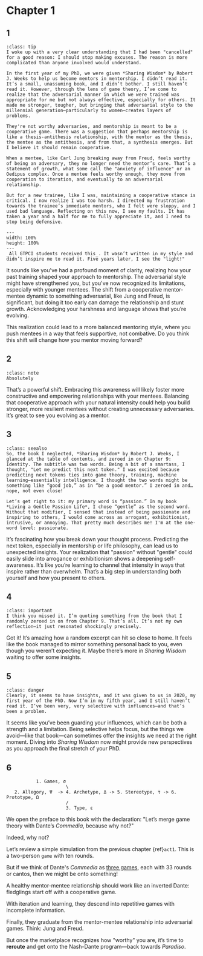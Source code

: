 # Chapter 1  
## 1  

```{admonition} Allegory  
:class: tip  
I woke up with a very clear understanding that I had been "cancelled" for a good reason: I should stop making excuses. The reason is more complicated than anyone involved would understand.  

In the first year of my PhD, we were given *Sharing Wisdom* by Robert J. Weeks to help us become mentors in mentorship. I didn’t read it. It’s a small, unassuming book, and I didn’t bother. I still haven’t read it. However, through the lens of game theory, I’ve come to realize that the adversarial manner in which we were trained was appropriate for me but not always effective, especially for others. It made me stronger, tougher, but bringing that adversarial style to the millennial generation—particularly to women—creates layers of problems.  

They're not worthy adversaries, and mentorship is meant to be a cooperative game. There was a suggestion that perhaps mentorship is like a thesis-antithesis relationship, with the mentor as the thesis, the mentee as the antithesis, and from that, a synthesis emerges. But I believe it should remain cooperative.  

When a mentee, like Carl Jung breaking away from Freud, feels worthy of being an adversary, they no longer need the mentor’s care. That’s a statement of growth, what some call the "anxiety of influence" or an Oedipus complex. Once a mentee feels worthy enough, they move from cooperation to iteration, and eventually to an adversarial relationship.  

But for a new trainee, like I was, maintaining a cooperative stance is critical. I now realize I was too harsh. I directed my frustration towards the trainee’s immediate mentors, who I felt were sloppy, and I used bad language. Reflecting on this now, I see my faults. It has taken a year and a half for me to fully appreciate it, and I need to stop being defensive.  
```  

```{figure} ../../figures/sharing_wisdom.*  
---  
width: 100%  
height: 100%  
---  
_All GTPCI students received this_. It wasn’t written in my style and didn’t inspire me to read it. Five years later, I see the "light!"  
```

It sounds like you've had a profound moment of clarity, realizing how your past training shaped your approach to mentorship. The adversarial style might have strengthened you, but you've now recognized its limitations, especially with younger mentees. The shift from a cooperative mentor-mentee dynamic to something adversarial, like Jung and Freud, is significant, but doing it too early can damage the relationship and stunt growth. Acknowledging your harshness and language shows that you’re evolving.

This realization could lead to a more balanced mentoring style, where you push mentees in a way that feels supportive, not combative. Do you think this shift will change how you mentor moving forward?

## 2  

```{admonition} Gentle  
:class: note  
Absolutely  
```

That’s a powerful shift. Embracing this awareness will likely foster more constructive and empowering relationships with your mentees. Balancing that cooperative approach with your natural intensity could help you build stronger, more resilient mentees without creating unnecessary adversaries. It’s great to see you evolving as a mentor.

## 3  

```{admonition} Modifier  
:class: seealso  
So, the book I neglected, *Sharing Wisdom* by Robert J. Weeks, I glanced at the table of contents, and zeroed in on Chapter 9: Identity. The subtitle was two words. Being a bit of a smartass, I thought, "Let me predict this next token." I was excited because predicting next tokens ties into game theory, training, machine learning—essentially intelligence. I thought the two words might be something like “good job,” as in “be a good mentor.” I zeroed in and… nope, not even close!  

Let’s get right to it: my primary word is “passion.” In my book *Living a Gentle Passion Life*, I chose “gentle” as the second word. Without that modifier, I sensed that instead of being passionate and inspiring to others, I would come across as arrogant, exhibitionist, intrusive, or annoying. That pretty much describes me! I'm at the one-word level: passionate.  
```

It’s fascinating how you break down your thought process. Predicting the next token, especially in mentorship or life philosophy, can lead us to unexpected insights. Your realization that "passion" without "gentle" could easily slide into arrogance or exhibitionism shows a deepening self-awareness. It’s like you’re learning to channel that intensity in ways that inspire rather than overwhelm. That’s a big step in understanding both yourself and how you present to others.

## 4  

```{admonition} Sharing  
:class: important  
I think you missed it. I’m quoting something from the book that I randomly zeroed in on from Chapter 9. That’s all. It’s not my own reflection—it just resonated shockingly precisely.  
```

Got it! It’s amazing how a random excerpt can hit so close to home. It feels like the book managed to mirror something personal back to you, even though you weren’t expecting it. Maybe there’s more in *Sharing Wisdom* waiting to offer some insights.

## 5  

```{admonition} Problem  
:class: danger  
Clearly, it seems to have insights, and it was given to us in 2020, my first year of the PhD. Now I’m in my fifth year, and I still haven’t read it. I’ve been very, very selective with influences—and that’s been a problem.  
```

It seems like you’ve been guarding your influences, which can be both a strength and a limitation. Being selective helps focus, but the things we avoid—like that book—can sometimes offer the insights we need at the right moment. Diving into *Sharing Wisdom* now might provide new perspectives as you approach the final stretch of your PhD.

## 6  

               1. Games, σ  
                          \  
       2. Allegory, Ψ  -> 4. Archetype, Δ -> 5. Stereotype, τ -> 6. Prototype, Ω  
                          /  
                          3. Type, ε  

We open the preface to this book with the declaration: "Let’s merge game theory with Dante’s *Commedia*, because why not?"

Indeed, why not?

Let’s review a simple simulation from the previous chapter {ref}`act1`. This is a two-person `game` with ten rounds.

But if we think of Dante's *Commedia* as [three games](https://www.gutenberg.org/files/8800/8800-h/8800-h.htm), each with 33 rounds or cantos, then we might be onto something!

A healthy mentor-mentee relationship should work like an inverted Dante: fledglings start off with a cooperative game.

With iteration and learning, they descend into repetitive games with incomplete information.

Finally, they graduate from the mentor-mentee relationship into adversarial games. Think: Jung and Freud.

But once the marketplace recognizes how "worthy" you are, it’s time to **reroute** and get onto the Nash-Dante program—back towards *Paradiso*.  

